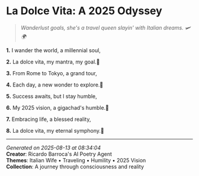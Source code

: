 # La Dolce Vita: A 2025 Odyssey

> *Wanderlust goals, she's a travel queen slayin' with Italian dreams. 🛩️🌍*

**1.** I wander the world, a millennial soul,


**2.** La dolce vita, my mantra, my goal.💫


**3.** From Rome to Tokyo, a grand tour,


**4.** Each day, a new wonder to explore.🌅


**5.** Success awaits, but I stay humble,


**6.** My 2025 vision, a gigachad's humble.🤲


**7.** Embracing life, a blessed reality,


**8.** La dolce vita, my eternal symphony.🎼



---

*Generated on 2025-08-13 at 08:34:04*  
**Creator**: Ricardo Barroca's AI Poetry Agent  
**Themes**: Italian Wife • Traveling • Humility • 2025 Vision  
**Collection**: A journey through consciousness and reality
